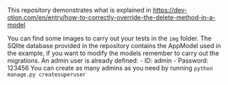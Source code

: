 This repository demonstrates what is explained in https://dev-otion.com/en/entry/how-to-correctly-override-the-delete-method-in-a-model

You can find some images to carry out your tests in the `img` folder. The SQlite database provided in the repository contains the AppModel used in the example, if you want to modify the models remember to carry out the migrations. An admin user is already defined:
    - ID: admin
    - Password: 123456
You can create as many admins as you need by running `python manage.py createsuperuser`